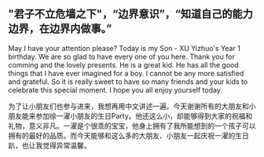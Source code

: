 ## "君子不立危墙之下"，“边界意识”，“知道自己的能力边界，在边界内做事。”

May I have your attention please? Today is my Son - XU Yizhuo's Year 1 birthday. We are so glad to have every one of you here. Thank you for comming and the lovely presents.  He is a great kid. He has all the good things that I have ever imagined for a boy. I cannot be any more satisfied and grateful. So it is really sweet to have so many friends and your kids to celebrate this special moment. I hope you all enjoy yourself today. 

为了让小朋友们也参与进来，我想再用中文讲述一遍。今天谢谢所有的大朋友和小朋友能来参加徐一濯小朋友的生日Party。他还这么小，却能够得到大家的祝福和礼物，意义非凡。一濯是个很乖的宝宝，他身上拥有了我所能想到的一个孩子可以拥有的最好的品质。而今天能够和这么多的大朋友、小朋友一起庆祝一濯的生日趴，也让我觉得异常温馨。
